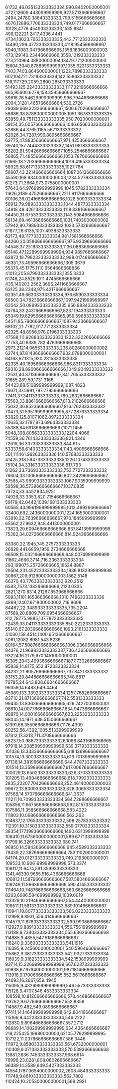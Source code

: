 
61732,46.035133333333334,990.8402000000001  
4727,12609.443099999999,927.5713666666667  
2494,24780.38843333333,799.5156666666666  
4676,12886.770633333334,749.0177666666667  
10128,4776.454933333333,1535.8841  
499,122221.2417,4336.4441  
4734,13023.765333333335,442.7712333333333  
14490,296.4773333333333,4118.954566666667  
5040,11083.047966666665,1558.1836000000003  
473,129140.23446666666,3558.1219333333333  
273,210964.38800000004,18479.771200000003  
15604,3040.8788999999997,1055.6231333333333  
7403,7403.864600000001,1222.7898333333333  
607,104721.73183333334,142.55863333333332  
518,117729.2059,2800.265033333333  
51493,125.22433333333333,1117.3219666666666  
665,95600.6279,158.35956666666667  
59616,76.54629999999999,996.7944666666666  
2004,31281.465766666664,536.2726  
29389,669.3232666666667,1506.6702666666667  
58686,38.878800000000005,1051.3678333333335  
63959,49.751133333333335,950.7020000000001  
59154,35.005766666666666,1046.6566333333333  
52886,44.3765,1165.5671333333332  
62026,34.7287,996.8895666666667  
62775,47.88356666666667,971.4253666666667  
39740,157.74443333333332,1451.9818333333333  
56282,81.59426666666667,1055.2546666666667  
56865,71.48556666666666,1053.7870666666668  
61665,18.270366666666664,1019.4165333333334  
58929,58.617133333333335,1027.764  
56607,43.221466666666664,1087.0613666666666  
45590,168.83400000000003,1234.5279333333335  
61273,71.3664,973.0758000000001  
57643,64.97699999999999,1045.5782333333334  
11826,3189.475266666667,2211.9117666666666  
60106,36.024166666666666,1028.5093333333334  
56912,79.98933333333333,1044.4877333333334  
54818,48.42613333333333,1118.8381666666667  
54450,31.67533333333333,1143.5984666666666  
58134,69.46136666666666,1031.7403000000002  
57942,80.79893333333332,1023.5732666666667  
61877,26.6135,1007.4938333333333  
62173,48.11773333333334,981.1581666666666  
64260,20.058666666666667,975.9339666666666  
54548,37.25183333333333,1136.0883666666666  
65148,47.122899999999994,934.9897666666667  
62872,19.798233333333332,998.0174666666667  
46351,75.49596666666666,1305.3679  
55375,45.1775,1110.6564666666666  
41013,205.8799333333333,1355.3333  
61748,24.8529,1011.4745666666666  
435,140203.2562,3695.2411666666667  
63125,38.2348,975.4217666666667  
62351,49.66303333333334,976.6590333333334  
56500,34.78236666666667,1097.9421999999997  
63542,50.089933333333335,956.9834333333333  
74764,33.24316666666667,823.1194333333333  
65349,19.629566666666665,959.5968333333334  
54511,85.79066666666667,1087.9423666666667  
68102,21.7782,917.7712333333334  
62325,48.8956,978.0196333333333  
47588,111.92883333333333,1232.3302666666666  
77753,40.6389,782.4763666666668  
2973,21214.06553333333,236.80280000000002  
62744,87.81436666666667,932.0788000000001  
64163,67.1315,930.2315333333335  
62335,40.16956666666666,986.8317333333334  
59310,28.890066666666666,1049.9049333333332  
72531,40.37136666666667,841.7655333333332  
31655,289.59,1731.3166  
54423,88.51089999999999,1087.4823  
76671,37.5991,797.2795666666666  
77411,37.34113333333333,789.2832666666667  
75563,33.88616666666667,813.2102666666666  
75032,36.85236666666667,816.1762333333332  
70473,31.595199999999995,877.2876333333334  
53829,125.8107,1062.8972333333334  
70635,32.1787,873.6964333333334  
55388,84.69186666666667,1071.1456  
5048,398.80563333333333,12204.4066  
74559,36.761433333333336,821.4346  
72619,36.33733333333333,844.915  
53337,56.61403333333334,1143.4906666666666  
561,111461.99263333336,140.57683333333333  
41425,318.59473333333335,1226.1074333333333  
75104,34.331633333333336,817.793  
81262,33.73693333333333,753.7727333333332  
76604,33.10066666666666,802.3429666666667  
57585,43.96993333333333,1067.9035999999999  
59598,36.57396666666667,1037.0835  
73724,33.3457,834.9751  
74926,33.3353,820.7154666666667  
59179,42.0442,1039.1681333333333  
60565,43.996199999999995,1012.4992666666667  
33400,692.2436000000001,1224.1653000000001  
63810,32.76396666666667,970.1845999999999  
65562,27.9632,948.4413000000001  
73823,29.609466666666666,837.8413999999999  
75382,34.02726666666666,814.9243666666666  

83380,22.1945,745.2757333333333  
26628,441.6859,1959.2734666666668  
96508,15.032166666666669,648.0074999999999  
11862,4666.3714,716.2363333333334  
293,199075.25726666665,16524.8887  
29504,231.45223333333334,1936.8132999999998  
30867,209.91280000000003,1862.5148  
66370,43.77633333333333,920.2512  
6583,7573.138266666666,2123.0335  
2821,1270.8314,21267.853966666666  
5093,11181.165366666668,1310.7496333333336  
4869,12407.671800000002,716.9608  
84462,22.348933333333335,735.2204  
87589,20.8809,709.6954666666667  
812,78775.9885,137.78723333333335  
72439,33.041133333333335,850.2222333333333  
55140,67.20396666666666,1093.2161333333333  
41030,158.4514,1400.6513666666667  
5061,12082.8981,543.8236  
60164,57.508766666666666,1006.0360666666666  
84376,21.969833333333337,736.4365666666666  
93224,16.2179,670.1451000000001  
16305,2043.4993666666667,1877.7302666666667  
95839,14.8175,652.8723333333334  
84232,21.805766666666667,737.8421333333332  
83153,20.844866666666665,748.6817  
76785,24.643,808.6604666666667  
96359,14.6483,649.4464  
45989,133.33923333333334,1257.7682666666667  
83710,21.87136666666667,742.5531333333333  
99435,13.836366666666665,629.7427000000001  
98610,14.007766666666667,634.9473666666667  
98870,14.000166666666667,633.2253333333333  
98045,14.1971,638.5150666666667  
51391,68.35596666666667,1176.4309  
60252,56.4392,1005.5133999999999  
87812,17.3218,711.3708666666666  
56237,50.986733333333326,1086.8431666666665  
97918,14.208599999999999,639.3719333333333  
101336,13.333366666666665,618.1369666666667  
101574,13.300333333333334,616.7013999999999  
97136,14.381966666666669,644.4787333333333  
101514,13.359866666666667,617.0067666666667  
100029,13.650233333333333,626.3703333333333  
101205,13.490466666666668,618.7992333333333  
2835,22207.704266666668,252.46140000000003  
99672,13.800933333333333,628.3065333333334  
97566,14.570766666666666,641.3637  
111211,10.709933333333334,564.7288666666667  
105856,11.667566666666668,592.8157333333334  
107586,11.358566666666668,583.4222  
111803,10.098666666666666,562.263  
104837,12.176533333333332,598.2578333333332  
112391,10.315033333333332,559.0770333333334  
38354,177.19836666666666,1490.6310999999998  
106410,11.675600000000001,589.6771333333334  
91799,16.32663333333333,680.741  
96950,14.584366666666668,645.4589333333333  
79439,22.387666666666664,783.1102000000001  
84174,20.012733333333333,740.2193000000001  
109533,10.906199999999998,573.3374  
106117,11.6474,591.3599333333333  
1341,46330.9655,516.4368666666668  
106813,11.587966666666667,587.5804666666667  
106249,11.866366666666666,590.4145333333332  
111404,10.748766666666668,563.6626666666666  
8263,6686.584699999999,1039.6019  
113329,10.219466666666667,554.4440000000001  
106511,11.581333333333333,589.1914666666667  
110941,10.807733333333333,566.0223333333333  
112998,9.8931,556.4146666666667  
104579,11.878333333333332,599.9938666666667  
112927,9.889133333333334,556.7561999999999  
113188,9.734033333333334,555.6362666666668  
114885,9.4855,547.5186666666667  
116240,9.336033333333333,541.1916  
116395,9.245600000000001,540.5964666666667  
115862,9.381733333333333,542.9327333333334  
116039,9.318233333333334,542.1538999999999  
93714,15.226999999999999,667.6237333333333  
60638,67.97940000000001,987.1814666666666  
113918,9.170066666666665,552.5617666666667  
94693,16.2667,659.4945  
115095,9.432699999999999,546.5573333333333  
115128,9.4707,546.4533333333334  
108598,10.812066666666666,578.4468666666667  
113762,9.677666666666667,552.8359  
114567,9.482,549.0898666666667  
97411,14.146499999999998,642.8041666666667  
115166,9.442233333333334,546.2222  
112830,9.896466666666667,557.2712  
98689,14.100299999999999,634.4364666666667  
218,225425.19980000003,62105.779299999995  
107122,11.037666666666667,586.3446  
111972,9.858033333333333,561.6732000000001  
110409,9.071333333333333,570.5393666666668  
13881,3636.7453333333337,968.6614  
76996,23.0281,808.0802666666667  
96389,14.3589,649.5427333333333  
14554,1787.0654000000002,2608.484933333333  
111748,9.861033333333333,562.7802  
110424,10.205300000000001,569.2921  